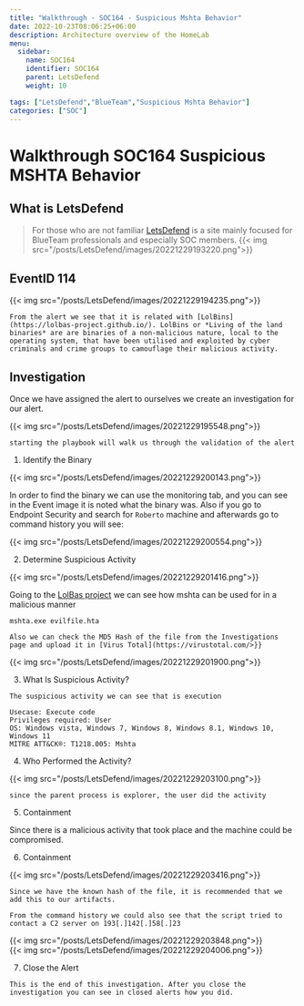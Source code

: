 ```yaml
---
title: "Walkthrough - SOC164 - Suspicious Mshta Behavior"
date: 2022-10-23T08:06:25+06:00
description: Architecture overview of the HomeLab
menu:
  sidebar:
    name: SOC164 
    identifier: SOC164
    parent: LetsDefend
    weight: 10

tags: ["LetsDefend","BlueTeam","Suspicious Mshta Behavior"]
categories: ["SOC"]
---
```

# Walkthrough SOC164 Suspicious MSHTA Behavior

## What is LetsDefend


> For those who are not familiar [LetsDefend](https://app.letsdefend.io/) is a site mainly focused for BlueTeam professionals and especially SOC members. 
{{< img src="/posts/LetsDefend/images/20221229193220.png">}}  


## EventID 114


{{< img src="/posts/LetsDefend/images/20221229194235.png">}}  
```
From the alert we see that it is related with [LolBins](https://lolbas-project.github.io/). LolBins or *Living of the land binaries* are are binaries of a non-malicious nature, local to the operating system, that have been utilised and exploited by cyber criminals and crime groups to camouflage their malicious activity.
```

## Investigation

Once we have assigned the alert to ourselves we create an investigation for our alert.

{{< img src="/posts/LetsDefend/images/20221229195548.png">}}  

    starting the playbook will walk us through the validation of the alert

1. Identify the Binary

{{< img src="/posts/LetsDefend/images/20221229200143.png">}}  

In order to find the binary we can use the monitoring tab, and you can see in the Event image it is noted what the binary was. Also if you go to Endpoint Security and search for `Roberto` machine and afterwards go to command history you will see:

{{< img src="/posts/LetsDefend/images/20221229200554.png">}}  

2. Determine Suspicious Activity

{{< img src="/posts/LetsDefend/images/20221229201416.png">}}  

Going to the [LolBas project](https://lolbas-project.github.io/lolbas/Binaries/Mshta/) we can see how mshta can be used for in a malicious manner
```
mshta.exe evilfile.hta
```
```
Also we can check the MD5 Hash of the file from the Investigations page and upload it in [Virus Total](https://virustotal.com/>}}
```
{{< img src="/posts/LetsDefend/images/20221229201900.png">}}  


3. What Is Suspicious Activity?

```
The suspicious activity we can see that is execution

Usecase: Execute code
Privileges required: User
OS: Windows vista, Windows 7, Windows 8, Windows 8.1, Windows 10, Windows 11
MITRE ATT&CK®: T1218.005: Mshta
```

4. Who Performed the Activity?

{{< img src="/posts/LetsDefend/images/20221229203100.png">}}  

```
since the parent process is explorer, the user did the activity
```

5. Containment

Since there is a malicious activity that took place and the machine could be compromised.

6. Containment 

{{< img src="/posts/LetsDefend/images/20221229203416.png">}}  

```
Since we have the known hash of the file, it is recommended that we add this to our artifacts. 

From the command history we could also see that the script tried to contact a C2 server on 193[.]142[.]58[.]23
```


{{< img src="/posts/LetsDefend/images/20221229203848.png">}}  
{{< img src="/posts/LetsDefend/images/20221229204006.png">}}  


7. Close the Alert

```
This is the end of this investigation. After you close the investigation you can see in closed alerts how you did.
```